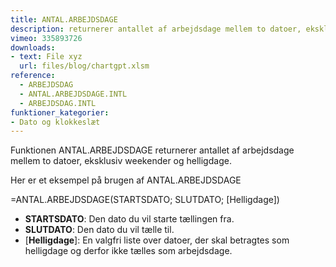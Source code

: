 ```yaml
---
title: ANTAL.ARBEJDSDAGE
description: returnerer antallet af arbejdsdage mellem to datoer, eksklusiv weekender og helligdage
vimeo: 335893726
downloads: 
- text: File xyz
  url: files/blog/chartgpt.xlsm
reference: 
  - ARBEJDSDAG
  - ANTAL.ARBEJDSDAGE.INTL
  - ARBEJDSDAG.INTL
funktioner_kategorier:
- Dato og klokkeslæt
---
```


Funktionen ANTAL.ARBEJDSDAGE returnerer antallet af arbejdsdage mellem to datoer, eksklusiv weekender og helligdage.

<!--more-->

Her er et eksempel på brugen af ANTAL.ARBEJDSDAGE

=ANTAL.ARBEJDSDAGE(STARTSDATO; SLUTDATO; [Helligdage])

- **STARTSDATO**: Den dato du vil starte tællingen fra.
- **SLUTDATO**: Den dato du vil tælle til.
- [**Helligdage**]: En valgfri liste over datoer, der skal betragtes som helligdage og derfor ikke tælles som arbejdsdage.